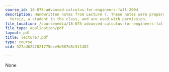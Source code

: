 ```yaml
---
course_id: 18-075-advanced-calculus-for-engineers-fall-2004
description: Handwritten notes from Lecture 7. These notes were prepared by Melike
  Yersiz, a student in the class, and are used with permission.
file_location: /coursemedia/18-075-advanced-calculus-for-engineers-fall-2004/327ad6247021775ece9d887d8c511482_lecture7.pdf
file_type: application/pdf
layout: pdf
title: lecture7.pdf
type: course
uid: 327ad6247021775ece9d887d8c511482

---
```

None